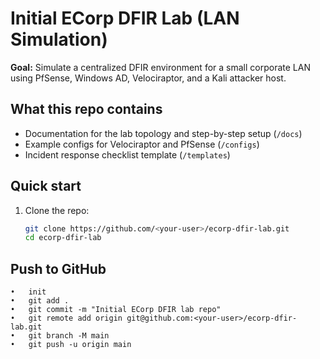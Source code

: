 # Initial  ECorp DFIR Lab (LAN Simulation)

**Goal:** Simulate a centralized DFIR environment for a small corporate LAN using PfSense, Windows AD, Velociraptor, and a Kali attacker host.

## What this repo contains
- Documentation for the lab topology and step-by-step setup (`/docs`)
- Example configs for Velociraptor and PfSense (`/configs`)
- Incident response checklist template (`/templates`)

## Quick start
1. Clone the repo:
   ```bash
   git clone https://github.com/<your-user>/ecorp-dfir-lab.git
   cd ecorp-dfir-lab

## Push to GitHub

	•	init
	•	git add .
	•	git commit -m "Initial ECorp DFIR lab repo"
	•	git remote add origin git@github.com:<your-user>/ecorp-dfir-lab.git
	•	git branch -M main
	•	git push -u origin main

